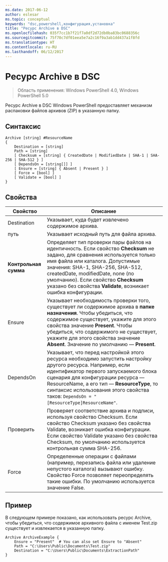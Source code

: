 ```yaml
---
ms.date: 2017-06-12
author: eslesar
ms.topic: conceptual
keywords: "dsc,powershell,конфигурация,установка"
title: "Ресурс Archive в DSC"
ms.openlocfilehash: 035f7cc1b7f21f7a0df2d72db0ba83bc0688356c
ms.sourcegitcommit: 75f70c7df01eea5e7a2c16f9a3ab1dd437a1f8fd
ms.translationtype: HT
ms.contentlocale: ru-RU
ms.lasthandoff: 06/12/2017
---
```

<a id="dsc-archive-resource" class="xliff"></a>
# Ресурс Archive в DSC

> Область применения: Windows PowerShell 4.0, Windows PowerShell 5.0

Ресурс Archive в DSC Windows PowerShell предоставляет механизм распаковки файлов архивов (ZIP) в указанную папку.

<a id="syntax" class="xliff"></a>
## Синтаксис 
```MOF
Archive [string] #ResourceName
{
    Destination = [string]
    Path = [string]
    [ Checksum = [string] { CreatedDate | ModifiedDate | SHA-1 | SHA-256 | SHA-512 } ]
    [ DependsOn = [string[]] ]
    [ Ensure = [string] { Absent | Present } ]
    [ Force = [bool] ]
    [ Validate = [bool] ]
}
```

<a id="properties" class="xliff"></a>
## Свойства

|  Свойство  |  Описание   | 
|---|---| 
| Destination| Указывает, куда будет извлечено содержимое архива.| 
| путь| Указывает исходный путь для файла архива.| 
| __Контрольная сумма__| Определяет тип проверки пары файлов на идентичность. Если свойство __Checksum__ не задано, для сравнения используется только имя файла или каталога. Допустимые значения: SHA-1, SHA-256, SHA-512, createdDate, modifiedDate, none (по умолчанию). Если свойство __Checksum__ указано без свойства __Validate__, возникает ошибка конфигурации.| 
| Ensure| Указывает необходимость проверки того, существует ли содержимое архива в __папке назначения__. Чтобы убедиться, что содержимое существует, укажите для этого свойства значение __Present__. Чтобы убедиться, что содержимого не существует, укажите для этого свойства значение __Absent__. Значение по умолчанию — __Present__.| 
| DependsOn | Указывает, что перед настройкой этого ресурса необходимо запустить настройку другого ресурса. Например, если идентификатор первого запускаемого блока сценария для конфигурации ресурса — ResourceName, а его тип — __ResourceType__, то синтаксис использования этого свойства таков: `DependsOn = "[ResourceType]ResourceName"`.| 
| Проверить| Проверяет соответствие архива и подписи, используя свойство Checksum. Если свойство Checksum указано без свойства Validate, возникает ошибка конфигурации. Если свойство Validate указано без свойства Checksum, по умолчанию используется контрольная сумма SHA-256.| 
| Force| Определенные операции с файлами (например, перезапись файла или удаление непустого каталога) вызывают ошибку. Свойство Force позволяет переопределять такие ошибки. По умолчанию используется значение False.| 

<a id="example" class="xliff"></a>
## Пример

В следующем примере показано, как использовать ресурс Archive, чтобы убедиться, что содержимое архивного файла с именем Test.zip существует и извлекается в указанную папку.

```
Archive ArchiveExample {
    Ensure = "Present"  # You can also set Ensure to "Absent"
    Path = "C:\Users\Public\Documents\Test.zip"
    Destination = "C:\Users\Public\Documents\ExtractionPath"
} 
```


